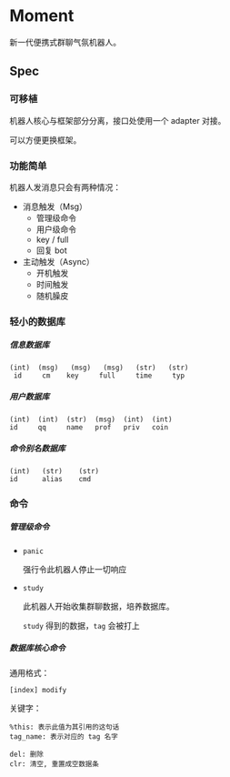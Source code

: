 # Moment

新一代便携式群聊气氛机器人。



## Spec

### 可移植

机器人核心与框架部分分离，接口处使用一个 adapter 对接。

可以方便更换框架。

### 功能简单

机器人发消息只会有两种情况：

- 消息触发（Msg）
  - 管理级命令
  - 用户级命令
  - key / full
  - 回复 bot
- 主动触发（Async）
  - 开机触发
  - 时间触发
  - 随机臊皮

### 轻小的数据库

##### 信息数据库

```
(int)  (msg)   (msg)   (msg)   (str)   (str)
 id     cm    key     full     time     typ
```

##### 用户数据库

```
(int)  (int)  (str)  (msg)  (int)  (int)
id     qq     name   prof   priv   coin
```

##### 命令别名数据库

```
(int)	(str)	 (str)
id		alias	 cmd
```

### 命令

##### 管理级命令

- `panic`

  强行令此机器人停止一切响应

- `study`

  此机器人开始收集群聊数据，培养数据库。

  `study`  得到的数据，`tag` 会被打上

##### 数据库核心命令

通用格式：

```
[index] modify
```

关键字：

```
%this: 表示此值为其引用的这句话
tag_name: 表示对应的 tag 名字

del: 删除
clr: 清空, 重置成空数据条
```

